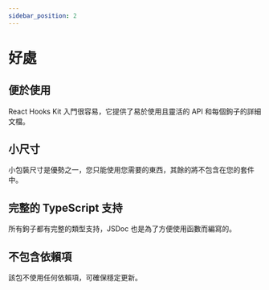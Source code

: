 ```yaml
---
sidebar_position: 2
---
```


# 好處

## 便於使用

React Hooks Kit 入門很容易，它提供了易於使用且靈活的 API 和每個鉤子的詳細文檔。

## 小尺寸

小包裝尺寸是優勢之一，您只能使用您需要的東西，其餘的將不包含在您的套件中。

## 完整的 TypeScript 支持

所有鉤子都有完整的類型支持，JSDoc 也是為了方便使用函數而編寫的。

## 不包含依賴項

該包不使用任何依賴項，可確保穩定更新。
